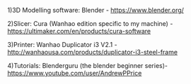 1)3D Modelling software: Blender - https://www.blender.org/

2)Slicer: Cura (Wanhao edition specific to my machine) - https://ultimaker.com/en/products/cura-software

3)Printer: Wanhao Duplicator i3 V2.1 - http://wanhaousa.com/products/duplicator-i3-steel-frame

4)Tutorials: Blenderguru (the blender beginner series)- https://www.youtube.com/user/AndrewPPrice
